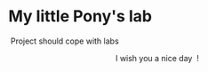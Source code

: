 # My little Pony's lab

 Project should cope with labs 

                                                 I wish you a nice day  !
